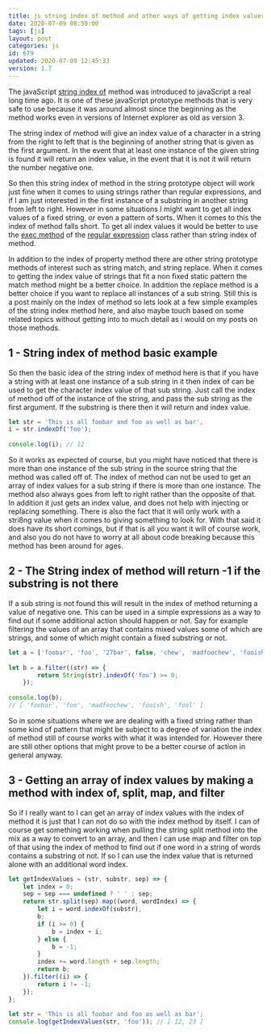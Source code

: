 ```yaml
---
title: js string index of method and other ways of getting index values in strings
date: 2020-07-09 08:59:00
tags: [js]
layout: post
categories: js
id: 679
updated: 2020-07-09 12:45:33
version: 1.7
---
```


The javaScript [string index of](https://developer.mozilla.org/en-US/docs/Web/JavaScript/Reference/Global_Objects/Array/indexOf) method was introduced to javaScript a real long time ago. It is one of these javaScript prototype methods that is very safe to use because it was around almost since the beginning as the method works even in versions of Internet explorer as old as version 3.

The string index of method will give an index value of a character in a string from the right to left that is the beginning of another string that is given as the first argument. In the event that at least one instance of the given string is found it will return an index value, in the event that it is not it will return the number negative one.

So then this string index of method in the string prototype object will work just fine when it comes to using strings rather than regular expressions, and if I am just interested in the first instance of a substring in another string from left to right. However in some situations I might want to get all index values of a fixed string, or even a pattern of sorts. When it comes to this the index of method falls short. To get all index values it would be better to use the [exec method](/2020/07/08/js-regex-exec/) of the [regular expression](/2019/03/20/js-regex/) class rather than string index of method.

In addition to the index of property method there are other string prototype methods of interest such as string match, and string replace. When it comes to getting the index value of strings that fit a non fixed static pattern the match method might be a better choice. In addition the replace method is a better choice if you want to replace all instances of a sub string. Still this is a post mainly on the index of method so lets look at a few simple examples of the string index method here, and also maybe touch based on some related topics without getting into to much detail as i would on my posts on those methods.

<!-- more -->

## 1 - String index of method basic example

So then the basic idea of the string index of method here is that if you have a string with at least one instance of a sub string in it then index of can be used to get the character index value of that sub string. Just call the index of method off of the instance of the string, and pass the sub string as the first argument. If the substring is there then it will return and index value.

```js
let str = 'This is all foobar and foo as well as bar',
i = str.indexOf('foo');
 
console.log(i); // 12
```

So it works as expected of course, but you might have noticed that there is more than one instance of the sub string in the source string that the method was called off of. The index of method can not be used to get an array of index values for a sub string if there is more than one instance. The method also always goes from left to right rather than the opposite of that. In addition it just gets an index value, and does not help with injecting or replacing something. There is also the fact that it will only work with a stri8ng value when it comes to giving something to look for. With that said it does have its short comings, but if that is all you want it will of course work, and also you do not have to worry at all about code breaking because this method has been around for ages.

## 2 - The String index of method will return -1 if the substring is not there

If a sub string is not found this will result in the index of method returning a value of negative one. This can be used in a simple expressions as a way to find out if some additional action should happen or not. Say for example filtering the values of an array that contains mixed values some of which are strings, and some of which might contain a fixed substring or not.

```js
let a = ['foobar', 'foo', '27bar', false, 'chew', 'madfoochew', 'fooish', 24, 42, null, 'fool'];
 
let b = a.filter((str) => {
        return String(str).indexOf('foo') >= 0;
    });
 
console.log(b);
// [ 'foobar', 'foo', 'madfoochew', 'fooish', 'fool' ]
```

So in some situations where we are dealing with a fixed string rather than some kind of pattern that might be subject to a degree of variation the index of method still of course works with what it was intended for. However there are still other options that might prove to be a better course of action in general anyway.

## 3 - Getting an array of index values by making a method with index of, split, map, and filter

So if I really want to I can get an array of index values with the index of method it is just that I can not do so with the index method by itself. I can of course get something working when pulling the string split method into the mix as a way to convert to an array, and then I can use map and filter on top of that using the index of method to find out if one word in a string of words contains a substring ot not. If so I can use the index value that is returned alone with an additional word index.

```js
let getIndexValues = (str, substr, sep) => {
    let index = 0;
    sep = sep === undefined ? ' ' : sep;
    return str.split(sep).map((word, wordIndex) => {
        let i = word.indexOf(substr),
        b;
        if (i >= 0) {
            b = index + i;
        } else {
            b = -1;
        }
        index += word.length + sep.length;
        return b;
    }).filter((i) => {
        return i != -1;
    });
};
 
let str = 'This is all foobar and foo as well as bar';
console.log(getIndexValues(str, 'foo')); // [ 12, 23 ]
```